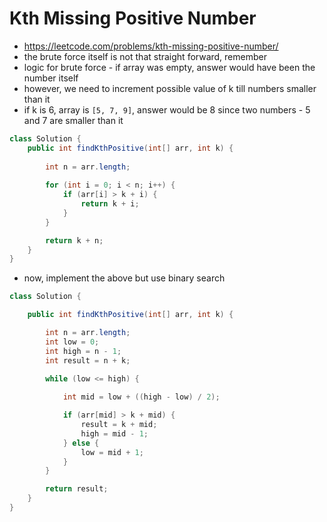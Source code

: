 # Kth Missing Positive Number

- https://leetcode.com/problems/kth-missing-positive-number/
- the brute force itself is not that straight forward, remember
- logic for brute force - if array was empty, answer would have been the number itself
- however, we need to increment possible value of k till numbers smaller than it
- if k is 6, array is `[5, 7, 9]`, answer would be 8 since two numbers - 5 and 7 are smaller than it

```java
class Solution {
    public int findKthPositive(int[] arr, int k) {
        
        int n = arr.length;
        
        for (int i = 0; i < n; i++) {
            if (arr[i] > k + i) {
                return k + i;
            }
        }

        return k + n;
    }
}
```

- now, implement the above but use binary search

```java
class Solution {

    public int findKthPositive(int[] arr, int k) {

        int n = arr.length;
        int low = 0;
        int high = n - 1;
        int result = n + k;

        while (low <= high) {
            
            int mid = low + ((high - low) / 2);

            if (arr[mid] > k + mid) {
                result = k + mid;
                high = mid - 1;
            } else {
                low = mid + 1;
            }
        }

        return result;
    }
}
```
